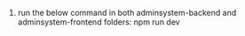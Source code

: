 1. run the below command in both adminsystem-backend and adminsystem-frontend folders:
   npm run dev

